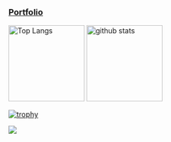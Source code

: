 ### [Portfolio](https://niitsumashunsuke.wixsite.com/website)

<p align="left"> 
  <img alt="Top Langs" height="150px" src="https://github-readme-stats.vercel.app/api/top-langs/?username=niituma&layout=compact&count_private=true&show_icons=true&theme=cobalt" />
  <img alt="github stats" height="150px" src="https://github-readme-stats.vercel.app/api?username=niituma&count_private=true&show_icons=true&show_icons=true&theme=cobalt" />
</p>

[![trophy](https://github-profile-trophy.vercel.app/?username=niituma&theme=dark_lover&column=7
)](https://github.com/niituma/github-profile-trophy)

![](https://github-profile-summary-cards.vercel.app/api/cards/profile-details?username=niituma&theme=monokai)

<!--
**niituma/niituma** is a ✨ _special_ ✨ repository because its `README.md` (this file) appears on your GitHub profile.

Here are some ideas to get you started:

- 🔭 I’m currently working on ...
- 🌱 I’m currently learning ...
- 👯 I’m looking to collaborate on ...
- 🤔 I’m looking for help with ...
- 💬 Ask me about ...
- 📫 How to reach me: ...
- 😄 Pronouns: ...
- ⚡ Fun fact: ...
-->
